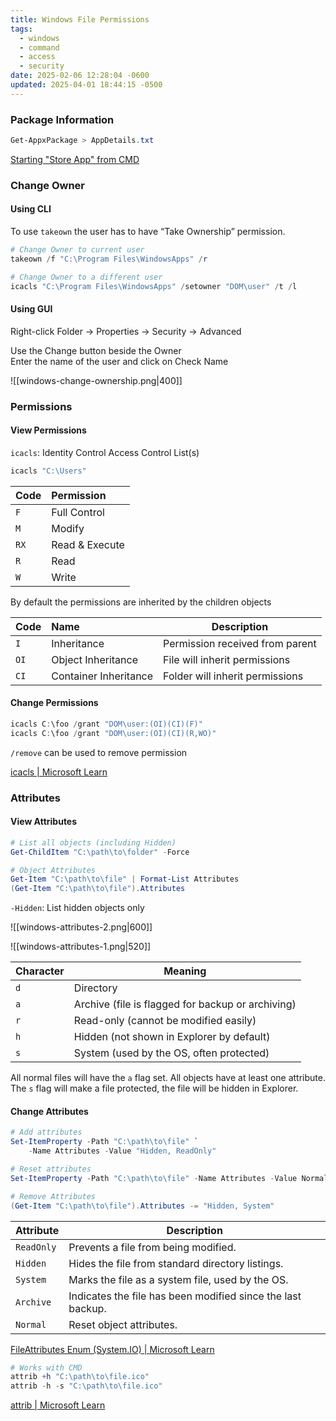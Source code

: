 ```yaml
---
title: Windows File Permissions
tags:
  - windows
  - command
  - access
  - security
date: 2025-02-06 12:28:04 -0600
updated: 2025-04-01 18:44:15 -0500
---
```


### Package Information

```powershell
Get-AppxPackage > AppDetails.txt
```

[Starting "Store App" from CMD](https://answers.microsoft.com/en-us/windows/forum/windows_10-windows_store/starting-windows-10-store-app-from-the-command/836354c5-b5af-4d6c-b414-80e40ed14675)

### Change Owner

#### Using CLI

To use `takeown` the user has to have “Take Ownership” permission.  

```powershell
# Change Owner to current user
takeown /f "C:\Program Files\WindowsApps" /r

# Change Owner to a different user
icacls "C:\Program Files\WindowsApps" /setowner "DOM\user" /t /l
```

#### Using GUI

Right-click Folder → Properties → Security → Advanced  

Use the Change button beside the Owner  
Enter the name of the user and click on Check Name

![[windows-change-ownership.png|400]]

### Permissions

#### View Permissions

`icacls`: Identity Control Access Control List(s)

```powershell
icacls "C:\Users"
```

| Code | Permission     |
| :--- | :------------- |
| `F`  | Full Control   |
| `M`  | Modify         |
| `RX` | Read & Execute |
| `R`  | Read           |
| `W`  | Write          |

By default the permissions are inherited by the children objects

| Code | Name                  | Description                     |
| :--- | :-------------------- | ------------------------------- |
| `I`  | Inheritance           | Permission received from parent |
| `OI` | Object Inheritance    | File will inherit permissions   |
| `CI` | Container Inheritance | Folder will inherit permissions |

#### Change Permissions

```powershell
icacls C:\foo /grant "DOM\user:(OI)(CI)(F)"
icacls C:\foo /grant "DOM\user:(OI)(CI)(R,WO)"
```

`/remove` can be used to remove permission

[icacls \| Microsoft Learn](https://learn.microsoft.com/en-us/windows-server/administration/windows-commands/icacls)

### Attributes

#### View Attributes

```powershell
# List all objects (including Hidden)
Get-ChildItem "C:\path\to\folder" -Force

# Object Attributes
Get-Item "C:\path\to\file" | Format-List Attributes
(Get-Item "C:\path\to\file").Attributes
```

`-Hidden`: List hidden objects only

![[windows-attributes-2.png|600]]

![[windows-attributes-1.png|520]]

| Character | Meaning                                           |
| --------- | ------------------------------------------------- |
| `d`       | Directory                                         |
| `a`       | Archive (file is flagged for backup or archiving) |
| `r`       | Read-only (cannot be modified easily)             |
| `h`       | Hidden (not shown in Explorer by default)         |
| `s`       | System (used by the OS, often protected)          |

All normal files will have the `a` flag set. All objects have at least one attribute.  
The `s` flag will make a file protected, the file will be hidden in Explorer.  

#### Change Attributes

```powershell
# Add attributes
Set-ItemProperty -Path "C:\path\to\file" `
	-Name Attributes -Value "Hidden, ReadOnly"

# Reset attributes
Set-ItemProperty -Path "C:\path\to\file" -Name Attributes -Value Normal

# Remove Attributes
(Get-Item "C:\path\to\file").Attributes -= "Hidden, System"
```

| Attribute  | Description                                                 |
| ---------- | ----------------------------------------------------------- |
| `ReadOnly` | Prevents a file from being modified.                        |
| `Hidden`   | Hides the file from standard directory listings.            |
| `System`   | Marks the file as a system file, used by the OS.            |
| `Archive`  | Indicates the file has been modified since the last backup. |
| `Normal`   | Reset object attributes.                                    |

[FileAttributes Enum (System.IO) \| Microsoft Learn](https://learn.microsoft.com/en-us/dotnet/api/system.io.fileattributes?view=net-9.0)

```powershell
# Works with CMD
attrib +h "C:\path\to\file.ico"
attrib -h -s "C:\path\to\file.ico"
```

[attrib \| Microsoft Learn](https://learn.microsoft.com/en-us/windows-server/administration/windows-commands/attrib)
